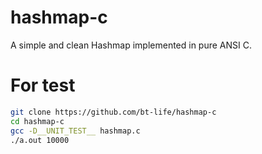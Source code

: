 # hashmap-c
A simple and clean Hashmap implemented in pure ANSI C.

# For test
```bash
git clone https://github.com/bt-life/hashmap-c
cd hashmap-c
gcc -D__UNIT_TEST__ hashmap.c
./a.out 10000
```
